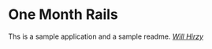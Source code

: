 # One Month Rails

Ths is a sample application and a sample readme.
[*Will Hirzy*](http://willhirzy.com)
